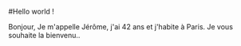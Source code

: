 #Hello world !

Bonjour, 
Je m'appelle Jérôme, j'ai 42 ans et j'habite à Paris.
Je vous souhaite la bienvenu..
